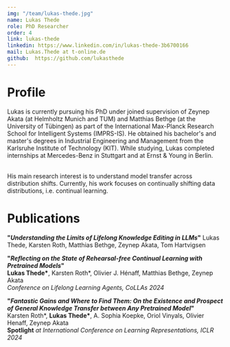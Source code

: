 ```yaml
---
img: "/team/lukas-thede.jpg"
name: Lukas Thede
role: PhD Researcher
order: 4
link: lukas-thede
linkedin: https://www.linkedin.com/in/lukas-thede-3b6700166
mail: Lukas.Thede at t-online.de
github:  https://github.com/lukasthede
---
```


# Profile
Lukas is currently pursuing his PhD under joined supervision of Zeynep Akata (at Helmholtz Munich and TUM) and Matthias Bethge (at the University of Tübingen) as part of the International Max-Planck Research School for Intelligent Systems (IMPRS-IS). He obtained his bachelor's and master's degrees in Industrial Engineering and Management from the Karlsruhe Institute of Technology (KIT). While studying, Lukas completed internships at Mercedes-Benz in Stuttgart and at Ernst & Young in Berlin.

</br>
His main research interest is to understand model transfer across distribution shifts. Currently, his work focuses on continually shifting data distributions, i.e. continual learning.

# Publications

__"_Understanding the Limits of Lifelong Knowledge Editing in LLMs_"__
Lukas Thede, Karsten Roth, Matthias Bethge, Zeynep Akata, Tom Hartvigsen

__"_Reflecting on the State of Rehearsal-free Continual Learning with Pretrained Models_"__   
__Lukas Thede*__, Karsten Roth*, Olivier J. Hénaff, Matthias Bethge, Zeynep Akata   
*Conference on Lifelong Learning Agents, CoLLAs 2024*


__"_Fantastic Gains and Where to Find Them: On the Existence and Prospect of General Knowledge Transfer between Any Pretrained Model_"__   
Karsten Roth*, __Lukas Thede*__, A. Sophia Koepke, Oriol Vinyals, Olivier Henaff, Zeynep Akata     
**Spotlight** *at International Conference on Learning Representations, ICLR 2024*

